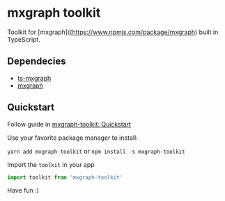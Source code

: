 # mxgraph toolkit

Toolkit for [mxgraph]((https://www.npmjs.com/package/mxgraph) built in TypeScript.

## Dependecies

- [ts-mxgraph](https://www.npmjs.com/package/ts-mxgraph)
- [mxgraph](https://www.npmjs.com/package/mxgraph)

## Quickstart

Follow guide in [mxgraph-toolkit: Quickstart](./documentation/mxgraph-toolkit/Quickstart.md)

Use your favorite package manager to install:

`yarn add mxgraph-toolkit` or `npm install -s mxgraph-toolkit`

Import the `toolkit` in your app

```ts
import toolkit from 'mxgraph-toolkit'
```

Have fun :)
